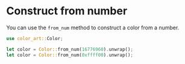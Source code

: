 # Construct from number

You can use the `from_num` method to construct a color from a number.

```rust
use color_art::Color;

let color = Color::from_num(16776960).unwrap();
let color = Color::from_num(0xffff00).unwrap();
```
